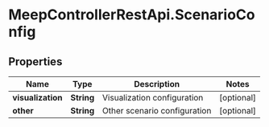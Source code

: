 # MeepControllerRestApi.ScenarioConfig

## Properties
Name | Type | Description | Notes
------------ | ------------- | ------------- | -------------
**visualization** | **String** | Visualization configuration | [optional] 
**other** | **String** | Other scenario configuration | [optional] 


